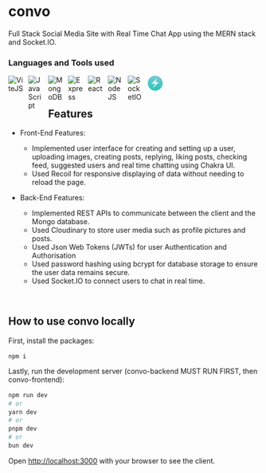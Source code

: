 # convo

Full Stack Social Media Site with Real Time Chat App using the MERN stack and Socket.IO.


### Languages and Tools used

<img align="left" alt="ViteJS" width="30px" style="padding-right:10px;" src="https://cdn.jsdelivr.net/gh/devicons/devicon/icons/vitejs/vitejs-original.svg" />
<img align="left" alt="JavaScript" width="30px" style="padding-right:10px;" src="https://cdn.jsdelivr.net/gh/devicons/devicon/icons/javascript/javascript-original.svg" />
<img align="left" alt="MongoDB" width="30px" style="padding-right:10px;" src="https://cdn.jsdelivr.net/gh/devicons/devicon/icons/mongodb/mongodb-plain-wordmark.svg" />
<img align="left" alt="Express" width="30px" style="padding-right:10px;" src="https://cdn.jsdelivr.net/gh/devicons/devicon/icons/express/express-original-wordmark.svg" />
<img align="left" alt="React" width="30px" style="padding-right:10px;" src="https://cdn.jsdelivr.net/gh/devicons/devicon/icons/react/react-original.svg" />
<img align="left" alt="NodeJS" width="30px" style="padding-right:10px;" src="https://cdn.jsdelivr.net/gh/devicons/devicon/icons/nodejs/nodejs-original-wordmark.svg" />
<img align="left" alt="SocketIO" width="30px" style="padding-right:10px;" src="https://cdn.jsdelivr.net/gh/devicons/devicon/icons/socketio/socketio-original-wordmark.svg" />
<img align="left" alt="ChakraUI" width="30px" style="padding-right:10px;" src="/toolsIMG/chakraui.png" />

<br />
<br />

## Features
- Front-End Features:
  - Implemented user interface for creating and setting up a user, uploading images, creating posts, replying, liking posts, checking feed, suggested users and real time chatting using Chakra UI.
  - Used Recoil for responsive displaying of data without needing to reload the page.

- Back-End Features:
  - Implemented REST APIs to communicate between the client and the Mongo database.
  - Used Cloudinary to store user media such as profile pictures and posts.
  - Used Json Web Tokens (JWTs) for user Authentication and Authorisation
  - Used password hashing using bcrypt for database storage to ensure the user data remains secure.
  - Used Socket.IO to connect users to chat in real time.

</br>

## How to use convo locally

First, install the packages:

```shell
npm i
```

Lastly, run the development server (convo-backend MUST RUN FIRST, then convo-frontend):

```bash
npm run dev
# or
yarn dev
# or
pnpm dev
# or
bun dev
```

Open [http://localhost:3000](http://localhost:3000) with your browser to see the client.